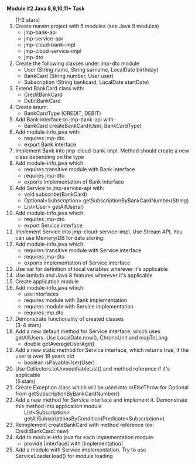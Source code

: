 <b>Module #2 Java 8,9,10,11+ Task</b>
<br>
<ol>
    (1-2 stars)
    <li>Create maven project with 5 modules (see Java 9 modules)
    <ul>
    <li>jmp-bank-api</li>
    <li>jmp-service-api</li>
    <li>jmp-cloud-bank-impl</li>
    <li>jmp-cloud-service-impl</li>
    <li>jmp-dto</li>
    </ul>    
    </li>
    <li>Create the following classes under jmp-dto module
    <ul>
    <li>
    User (String name, String surname, LocalDate birthday)    
    </li>    
    <li>
    BankCard (String number, User user)    
    </li>
    <li>
    Subscription (String bankcard, LocalDate startDate)
    </li>
    </ul>
    </li>
    <li>Extend BankCard class with:<ul><li>CreditBankCard</li><li>DebitBankCard</li></ul></li>
    <li>Create enum: <ul><li>BankCardType (CREDIT, DEBIT)</li></ul></li>
    <li>Add Bank interface to jmp-bank-api with:<ul><li>BankCard createBankCard(User, BankCardType)</li></ul></li>
    <li>Add module-info.java with:<ul><li>requires jmp-dto</li><li>export Bank interface</li></ul></li>
    <li>Implement Bank into jmp-cloud-bank-impl. Method should create a new class depending on the type</li>
    <li>Add module-info.java which:<ul><li>requires transitive module with Bank interface</li><li>requires jmp-dto</li><li>exports implementation of Bank interface</li></ul></li>
    <li>Add Service to jmp-service-api with:<ul><li>void subscribe(BankCard)</li><li>Optional&lt;Subscription&gt; getSubscriptionByBankCardNumber(String)</li><li>List&lt;User&gt; getAllUsers()</li></ul></li>
    <li>Add module-info.java which: <ul><li>requires jmp-dto</li><li>export Service interface</li></ul></li>
    <li>Implement Service into jmp-cloud-service-impl. Use Stream API, You can use Memory/DB for data storing:</li>
    <li>Add module-info.java which:<ul><li>requires transitive module with Service interface</li><li>requires jmp-dto</li><li>exports implementation of Service interface</li></ul></li>
    <li>Use var for definition of local variables wherever it's applicable</li>
    <li>Use lambda and Java 8 features wherever it's applicable</li>
    <li>Create application module</li>
    <li>Add module-info.java which:<ul><li>use interfaces</li><li>requires module with Bank implementation</li><li>requires module with Service implementation</li><li>requires jmp.dto</li></ul></li>
    <li>Demonstrate functionality of created classes</li>
    (3-4 stars)
    <li>Add a new default method for Service interface, which uses getAllUsers. Use LocalDate.now(), ChronoUnit and mapToLong<ul><li>double getAverageUserAge()</li></ul></li>
    <li>Add a new static method for Service interface, which returns true, if the user is over 18 years old<ul><li>boolean isPayableUser(User)</li></ul></li>
    <li>Use Collectors.toUnmodifiableList() and method reference if it's applicable</li>
    (5 stars)
    <li>Create Exception class which will be used into orElseThrow for Optional from getSubscriptionByBankCardNumber()</li>
    <li>Add a new method for Service interface and implement it. Demonstrate this method into application module<ul>List&lt;Subscription&gt; getAllSubscriptionsByCondition(Predicate&lt;Subscription&gt;)</ul></li>
    <li>Reimplement createBankCard with method reference (ex: CreditBankCard::new)</li>
    <li>Add to module-info.java for each implementation module:<ul><li>provide [interface] with [implementation]</li></ul></li>
    <li>Add a module with Service implementation. Try to use ServiceLoader.load() for module loading</li>
</ol>
